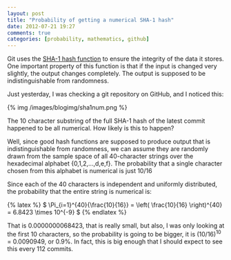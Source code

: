 ```yaml
---
layout: post
title: "Probability of getting a numerical SHA-1 hash"
date: 2012-07-21 19:27
comments: true
categories: [probability, mathematics, github]
---
```


Git uses the [SHA-1 hash function](http://en.wikipedia.org/wiki/SHA-1) to ensure the integrity of the data it stores. One important property of this function is that if the input is changed very slightly, the output changes completely. The output is supposed to be indistinguishable from randomness.

Just yesterday, I was checking a git repository on GitHub, and I noticed
this:

{% img /images/blogimg/sha1num.png %}

The 10 character substring of the full SHA-1 hash of the latest commit
happened to be all numerical. How likely is this to happen?

Well, since good hash functions are supposed to produce output that is indistinguishable from randomness, we can assume they are randomly drawn from the sample space of all 40-character strings over the hexadecimal alphabet {0,1,2,...,d,e,f}. The probability that a single character chosen from this alphabet is numerical is just 10/16

Since each of the 40 characters is independent and uniformly distributed, the probability that the entire string is numerical is:

{% latex %}
  $ \Pi_{i=1}^{40}{\frac{10}{16}} = \left( \frac{10}{16} \right)^{40} = 6.8423 \times 10^{-9} $
{% endlatex %}

That is 0.0000000068423, that is really small, but also, I was only looking at the first 10 characters, so the probability is going to be bigger, it is (10/16)<sup>10</sup> = 0.0090949, or 0.9%. In fact, this is big enough that I should expect to see this every 112 commits.
